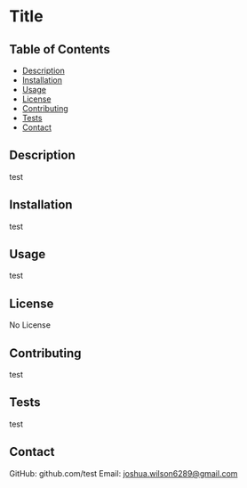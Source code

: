 # Title

  ## Table of Contents

  * [Description](#description)
  * [Installation](#installation)
  * [Usage](#usage)
  * [License](#license)
  * [Contributing](#contributing)
  * [Tests](#tests)
  * [Contact](#contact)
  
  ## Description
  test

  ## Installation
  test

  ## Usage 
  test

  ## License
  No License

  ## Contributing 
  test

  ## Tests 
  test

  ## Contact 
  GitHub: github.com/test
  Email: joshua.wilson6289@gmail.com
